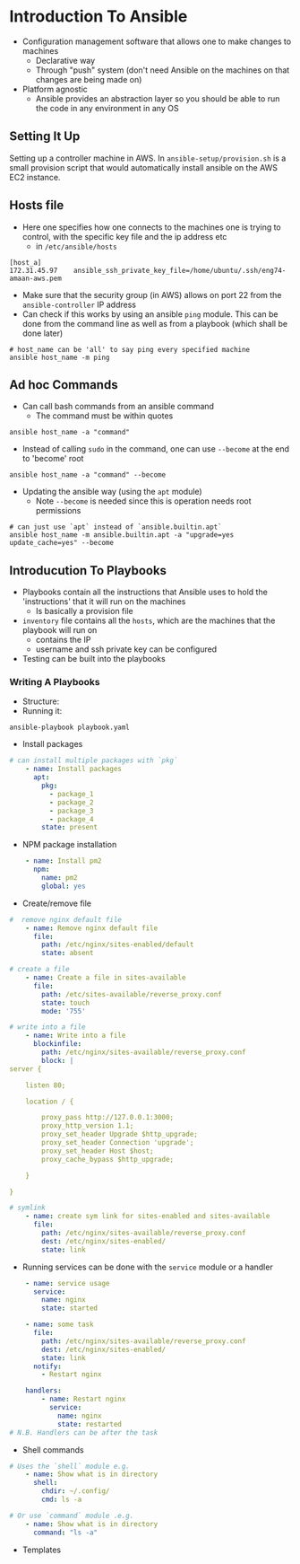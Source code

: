 # Introduction To Ansible

* Configuration management software that allows one to make changes to machines
	* Declarative way
	* Through "push" system (don't need Ansible on the machines on that changes are being made on)
* Platform agnostic
	* Ansible provides an abstraction layer so you should be able to run the code in any environment in any OS


## Setting It Up

Setting up a controller machine in AWS. In `ansible-setup/provision.sh` is a small provision script that would automatically install ansible on the AWS EC2 instance.


## Hosts file

* Here one specifies how one connects to the machines one is trying to control, with the specific key file and the ip address etc
	* in `/etc/ansible/hosts`
```
[host_a]
172.31.45.97    ansible_ssh_private_key_file=/home/ubuntu/.ssh/eng74-amaan-aws.pem
```

* Make sure that the security group (in AWS) allows on port 22 from the `ansible-controller` IP address
* Can check if this works by using an ansible `ping` module. This can be done from the command line as well as from a playbook (which shall be done later)
```
# host_name can be 'all' to say ping every specified machine
ansible host_name -m ping
```

## Ad hoc Commands

* Can call bash commands from an ansible command
	* The command must be within quotes
```
ansible host_name -a "command"
```
* Instead of calling `sudo` in the command, one can use `--become` at the end to 'become' root
```
ansible host_name -a "command" --become
```
* Updating the ansible way (using the `apt` module)
	* Note `--become` is needed since this is operation needs root permissions
```
# can just use `apt` instead of `ansible.builtin.apt`
ansible host_name -m ansible.builtin.apt -a "upgrade=yes update_cache=yes" --become
```

## Introducution To Playbooks

* Playbooks contain all the instructions that Ansible uses to hold the 'instructions' that it will run on the machines
	* Is basically a provision file
* `inventory` file contains all the `hosts`, which are the machines that the playbook will run on
	* contains the IP
	* username and ssh private key can be configured
* Testing can be built into the playbooks

### Writing A Playbooks

* Structure:
* Running it:
```
ansible-playbook playbook.yaml
```
* Install packages
```yaml
# can install multiple packages with `pkg`
    - name: Install packages
      apt:
        pkg:
          - package_1
          - package_2
          - package_3
          - package_4
        state: present
```
* NPM package installation
```yaml
    - name: Install pm2
      npm:
        name: pm2
        global: yes
```
* Create/remove file
```yaml
#  remove nginx default file
	- name: Remove nginx default file
	  file:
	    path: /etc/nginx/sites-enabled/default
  	    state: absent

# create a file
	- name: Create a file in sites-available
	  file:
	    path: /etc/sites-available/reverse_proxy.conf
		state: touch
		mode: '755'

# write into a file
	- name: Write into a file
	  blockinfile:
	    path: /etc/nginx/sites-available/reverse_proxy.conf
		block: |
server {

	listen 80;

	location / {

		proxy_pass http://127.0.0.1:3000;
		proxy_http_version 1.1;
        proxy_set_header Upgrade $http_upgrade;
        proxy_set_header Connection 'upgrade';
        proxy_set_header Host $host;
        proxy_cache_bypass $http_upgrade;

	}

}

# symlink
	- name: create sym link for sites-enabled and sites-available
	  file:
	    path: /etc/nginx/sites-available/reverse_proxy.conf
		dest: /etc/nginx/sites-enabled/
		state: link

```

*  Running services can be done with the `service` module or a handler
```yaml
	- name: service usage
	  service:
	    name: nginx
		state: started

	- name: some task
	  file:
	    path: /etc/nginx/sites-available/reverse_proxy.conf
		dest: /etc/nginx/sites-enabled/
		state: link
	  notify:
	  	- Restart nginx

	handlers:
		- name: Restart nginx
		  service:
		  	name: nginx
			state: restarted
# N.B. Handlers can be after the task
```

* Shell commands
```yaml
# Uses the `shell` module e.g.
	- name: Show what is in directory
	  shell:
	  	chdir: ~/.config/
		cmd: ls -a

# Or use `command` module .e.g.
	- name: Show what is in directory
	  command: "ls -a"
```
* Templates
